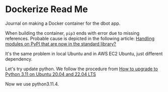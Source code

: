 # Dockerize Read Me

Journal on making a Docker container for the dbot app.

When building the container, `pip3` ends with error due to missing references. Probable cause is depicted in the following article: [Handling modules on PyPI that are now in the standard library?](https://discuss.python.org/t/handling-modules-on-pypi-that-are-now-in-the-standard-library/27071/1)

It's the same problem in local Ubuntu and in AWS EC2 Ubuntu, just different dependency.

Let's try update python. We follow the procedure from [How to upgrade to Python 3.11 on Ubuntu 20.04 and 22.04 LTS](https://www.itsupportwale.com/blog/how-to-upgrade-to-python-3-11-on-ubuntu-20-04-and-22-04-lts/)

Now we use python3.11.4.
